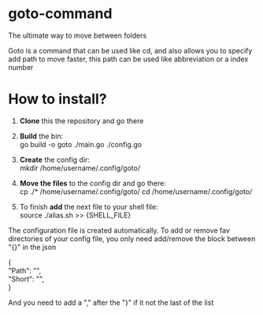 # goto-command
 The ultimate way to move between folders

Goto is a command that can be used like cd, and also allows you to specify add path to move faster, this path can be used like abbreviation or a index number

# How to install?

1. **Clone** this the repository and go there

2. **Build** the bin: <br />
    go build -o goto ./main.go ./config.go 

3. **Create** the config dir: <br />
    mkdir /home/username/.config/goto/

4. **Move the files** to the config dir and go there: <br />
    cp ./* /home/username/.config/goto/
    cd /home/username/.config/goto/

5. To finish **add** the next file to your shell file: <br />
    source ./alias.sh >> {SHELL_FILE}

The configuration file is created automatically. To add or remove fav directories
of your config file, you only need add/remove the block between "{}" in the json

{ <br />
  "Path": "<YOU-PATH>", <br />
  "Short": "<YOU-ABBREVIATION>", <br />
} <br />

And you need to add a "," after the "}" if it not the last of the list